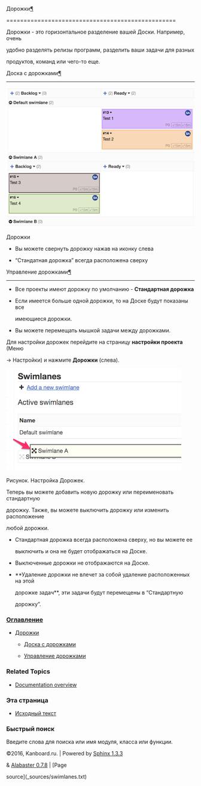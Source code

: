 Дорожки[¶](#swimlanes "Ссылка на этот заголовок")

=================================================



Дорожки - это горизонтальное разделение вашей Доски. Например, очень

удобно разделять релизы программ, разделить ваши задачи для разных

продуктов, команд или чего-то еще.



Доска с дорожками[¶](#board-with-swimlanes "Ссылка на этот заголовок")

----------------------------------------------------------------------



![Swimlanes](_images/swimlanes.png)



Дорожки



-   Вы можете свернуть дорожку нажав на иконку слева



-   “Стандатная дорожка” всегда расположена сверху



Управление дорожками[¶](#managing-swimlanes "Ссылка на этот заголовок")

-----------------------------------------------------------------------



-   Все проекты имеют дорожку по умолчанию - **Стандартная дорожка**



-   Если имеется больше одной дорожки, то на Доске будут показаны все

    имеющиеся дорожки.



-   Вы можете перемещать мышкой задачи между дорожками.



Для настройки дорожек перейдите на страницу **настройки проекта** (Меню

-\> Настройки) и нажмите **Дорожки** (слева).



![Swimlanes Configuration](_images/swimlane-configuration.png)



Рисунок. Настройка Дорожек.



Теперь вы можете добавить новую дорожку или переименовать стандартную

дорожку. Также, вы можете выключить дорожку или изменить расположение

любой дорожки.



-   Стандартная дорожка всегда расположена сверху, но вы можете ее

    выключить и она не будет отображаться на Доске.



-   Выключенные дорожки не отображаются на Доске.



-   **Удаление дорожки не влечет за собой удаление расположенных на этой

    дорожке задач**, эти задачи будут перемещены в “Стандартную

    дорожку”.



### [Оглавление](index.markdown)



-   [Дорожки](#)

    -   [Доска с дорожками](#board-with-swimlanes)

    -   [Управление дорожками](#managing-swimlanes)



### Related Topics



-   [Documentation overview](index.markdown)



### Эта страница



-   [Исходный текст](_sources/swimlanes.txt)



### Быстрый поиск



Введите слова для поиска или имя модуля, класса или функции.



©2016, Kanboard.ru. | Powered by [Sphinx 1.3.3](http://sphinx-doc.org/)

& [Alabaster 0.7.8](https://github.com/bitprophet/alabaster) | [Page

source](_sources/swimlanes.txt)

